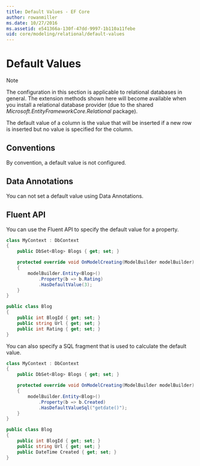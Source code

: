 ```yaml
---
title: Default Values - EF Core
author: rowanmiller
ms.date: 10/27/2016
ms.assetid: e541366a-130f-47dd-9997-1b110a11febe
uid: core/modeling/relational/default-values
---
```

# Default Values

> [!NOTE]  
> The configuration in this section is applicable to relational databases in general. The extension methods shown here will become available when you install a relational database provider (due to the shared *Microsoft.EntityFrameworkCore.Relational* package).

The default value of a column is the value that will be inserted if a new row is inserted but no value is specified for the column.

## Conventions

By convention, a default value is not configured.

## Data Annotations

You can not set a default value using Data Annotations.

## Fluent API

You can use the Fluent API to specify the default value for a property.

<!-- [!code-csharp[Main](samples/core/relational/Modeling/FluentAPI/Relational/DefaultValue.cs?highlight=9)] -->
``` csharp
class MyContext : DbContext
{
    public DbSet<Blog> Blogs { get; set; }

    protected override void OnModelCreating(ModelBuilder modelBuilder)
    {
        modelBuilder.Entity<Blog>()
            .Property(b => b.Rating)
            .HasDefaultValue(3);
    }
}

public class Blog
{
    public int BlogId { get; set; }
    public string Url { get; set; }
    public int Rating { get; set; }
}
```

You can also specify a SQL fragment that is used to calculate the default value.

<!-- [!code-csharp[Main](samples/core/relational/Modeling/FluentAPI/Relational/DefaultValueSql.cs?highlight=9)] -->
``` csharp
class MyContext : DbContext
{
    public DbSet<Blog> Blogs { get; set; }

    protected override void OnModelCreating(ModelBuilder modelBuilder)
    {
        modelBuilder.Entity<Blog>()
            .Property(b => b.Created)
            .HasDefaultValueSql("getdate()");
    }
}

public class Blog
{
    public int BlogId { get; set; }
    public string Url { get; set; }
    public DateTime Created { get; set; }
}
```
